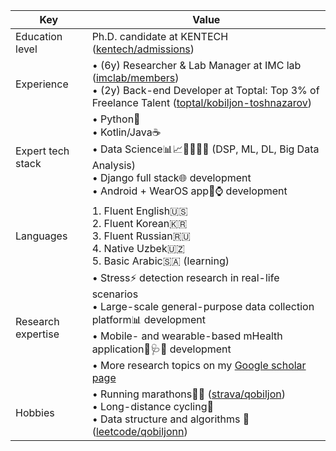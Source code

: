 | Key | Value |
| --- | --- |
| Education level | Ph.D. candidate at KENTECH ([kentech/admissions](https://kentech.ac.kr/submenu.do?menuurl=VJTadquYEJk2v734UfEqYg%3D%3D&)) |
| Experience | • (6y) Researcher & Lab Manager at IMC lab ([imclab/members](https://imc.kentech.ac.kr/composition/)) <br> • (2y) Back-end Developer at Toptal: Top 3% of Freelance Talent ([toptal/kobiljon-toshnazarov](https://toptal.com/resume/kobiljon-toshnazarov)) |
| Expert tech stack | • Python🐍 <br> • Kotlin/Java☕ <br> • Data Science📊📈👨🏻‍💻✨ (DSP, ML, DL, Big Data Analysis) <br> • Django full stack🌐 development <br> • Android + WearOS app📱⌚ development |
| Languages | 1. Fluent English🇺🇸 <br> 2. Fluent Korean🇰🇷 <br> 3. Fluent Russian🇷🇺 <br> 4. Native Uzbek🇺🇿 <br> 5. Basic Arabic🇸🇦 (learning) |
| Research expertise | • Stress⚡ detection research in real-life scenarios <br> • Large-scale general-purpose data collection platform📊 development <br> • Mobile- and wearable-based mHealth application📱🩺💊 development <br> • More research topics on my [Google scholar page](https://scholar.google.com/citations?user=CQp5uugAAAAJ&hl=en&oi=ao) |
| Hobbies | • Running marathons🏃‍♂️ ([strava/qobiljon](https://www.strava.com/athletes/qobiljon)) <br> • Long-distance cycling🚴 <br> • Data structure and algorithms 📐 ([leetcode/qobiljonn](https://leetcode.com/qobiljonn/)) |
